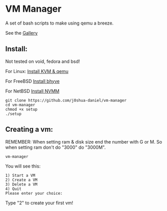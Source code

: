 # VM Manager
A set of bash scripts to make using qemu a breeze.

See the [Gallery](https://github.com/j0shua-daniel/vm-manager/blob/main/gallery.md)

## Install:
Not tested on void, fedora and bsd!

For Linux:
[Install KVM & qemu](https://github.com/j0shua-daniel/vm-manager/blob/main/INSTALL.md)

For FreeBSD
[Install bhyve](https://github.com/j0shua-daniel/vm-manager/blob/main/INSTALL.md)

For NetBSD
[Install NVMM](https://github.com/j0shua-daniel/vm-manager/blob/main/INSTALL.md)

```
git clone https://github.com/j0shua-daniel/vm-manager
cd vm-manager
chmod +x setup
./setup
```

## Creating a vm:
REMEMBER: When setting ram & disk size end the number with G or M. So when setting ram don't do "3000" do "3000M".

```
vm-manager 
```
You will see this: 
```
1) Start a VM
2) Create a VM
3) Delete a VM
4) Quit
Please enter your choice:
```
Type "2" to create your first vm!
